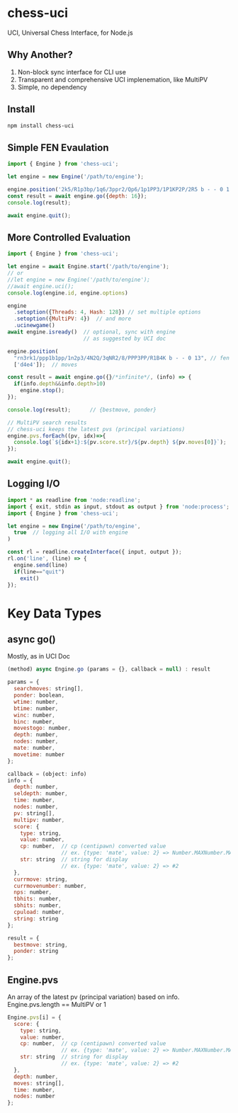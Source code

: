 # chess-uci

UCI, Universal Chess Interface, for Node.js

## Why Another?

1. Non-block sync interface for CLI use
2. Transparent and comprehensive UCI implenemation, like MultiPV
3. Simple, no dependency

## Install

```zsh
npm install chess-uci
```

## Simple FEN Evaulation

```javascript
import { Engine } from 'chess-uci';

let engine = new Engine('/path/to/engine');

engine.position('2k5/R1p3bp/1q6/3ppr2/Qp6/1p1PP3/1P1KP2P/2R5 b - - 0 1')
const result = await engine.go({depth: 16});
console.log(result);

await engine.quit();
```

## More Controlled Evaluation

```javascript
import { Engine } from 'chess-uci';

let engine = await Engine.start('/path/to/engine');
// or
//let engine = new Engine('/path/to/engine');
//await engine.uci();
console.log(engine.id, engine.options)

engine
  .setoption({Threads: 4, Hash: 128}) // set multiple options
  .setoption({MultiPV: 4})  // and more
  .ucinewgame()
await engine.isready()  // optional, sync with engine
                        // as suggested by UCI doc

engine.position(
  "rn3rk1/ppp1b1pp/1n2p3/4N2Q/3qNR2/8/PPP3PP/R1B4K b - - 0 13", // fen
  ['d4e4']);  // moves

const result = await engine.go({}/*infinite*/, (info) => {
  if(info.depth&&info.depth>10)
    engine.stop();
});

console.log(result);      // {bestmove, ponder}

// MultiPV search results
// chess-uci keeps the latest pvs (principal variations)
engine.pvs.forEach((pv, idx)=>{
  console.log(`${idx+1}:${pv.score.str}/${pv.depth} ${pv.moves[0]}`);
});

await engine.quit();
```

## Logging I/O

```javascript
import * as readline from 'node:readline';
import { exit, stdin as input, stdout as output } from 'node:process';
import { Engine } from 'chess-uci';

let engine = new Engine('/path/to/engine', 
  true  // logging all I/O with engine
)

const rl = readline.createInterface({ input, output });
rl.on('line', (line) => {
  engine.send(line)
  if(line=="quit")
    exit()
});
```

# Key Data Types

## async go()

Mostly, as in UCI Doc

```javascript
(method) async Engine.go (params = {}, callback = null) : result

params = {
  searchmoves: string[],
  ponder: boolean,
  wtime: number,
  btime: number,
  winc: number,
  binc: number,
  movestogo: number,
  depth: number,
  nodes: number,
  mate: number,
  movetime: number
};

callback = (object: info)
info = {
  depth: number,
  seldepth: number,
  time: number,
  nodes: number,
  pv: string[],
  multipv: number,
  score: { 
    type: string, 
    value: number, 
    cp: number,  // cp (centipawn) converted value
                 // ex. {type: 'mate', value: 2} => Number.MAXNumber.MAX_SAFE_INTEGER-2;
    str: string  // string for display 
                 // ex. {type: 'mate', value: 2} => #2
  },
  currmove: string,
  currmovenumber: number,
  nps: number,
  tbhits: number,
  sbhits: number,
  cpuload: number,
  string: string
};

result = {
  bestmove: string,
  ponder: string
};
```

## Engine.pvs

An array of the latest pv (principal variation) based on info.
Engine.pvs.length == MultiPV or 1

```javascript
Engine.pvs[i] = {
  score: { 
    type: string, 
    value: number, 
    cp: number,  // cp (centipawn) converted value
                 // ex. {type: 'mate', value: 2} => Number.MAXNumber.MAX_SAFE_INTEGER-2;
    str: string  // string for display 
                 // ex. {type: 'mate', value: 2} => #2
  },
  depth: number,
  moves: string[],
  time: number,
  nodes: number
};
```
